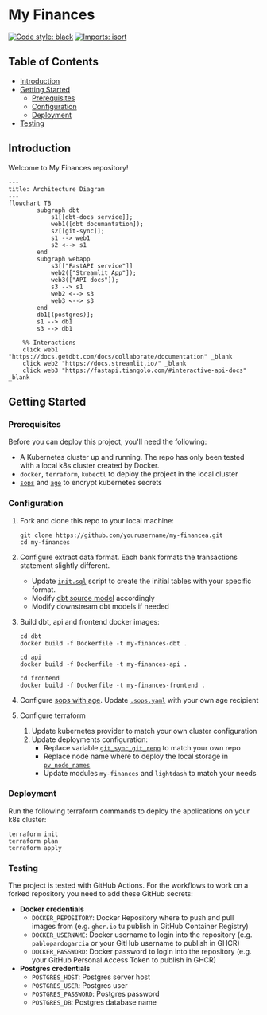 # My Finances

[![Code style: black](https://img.shields.io/badge/code%20style-black-000000.svg)](https://github.com/psf/black)
[![Imports: isort](https://img.shields.io/badge/%20imports-isort-%231674b1?style=flat&labelColor=ef8336)](https://pycqa.github.io/isort/)

## Table of Contents
- [Introduction](#introduction)
- [Getting Started](#getting-started)
  - [Prerequisites](#prerequisites)
  - [Configuration](#configuration)
  - [Deployment](#deployment)
- [Testing](#testing)

## Introduction

Welcome to My Finances repository!

```mermaid
---
title: Architecture Diagram
---
flowchart TB
        subgraph dbt
            s1[[dbt-docs service]];
            web1([dbt documantation]);
            s2[[git-sync]];
            s1 --> web1
            s2 <--> s1
        end
        subgraph webapp
            s3[["FastAPI service"]]
            web2(["Streamlit App"]);
            web3(["API docs"]);
            s3 --> s1
            web2 <--> s3
            web3 <--> s3
        end
        db1[(postgres)];
        s1 --> db1
        s3 --> db1

    %% Interactions
    click web1 "https://docs.getdbt.com/docs/collaborate/documentation" _blank
    click web2 "https://docs.streamlit.io/" _blank
    click web3 "https://fastapi.tiangolo.com/#interactive-api-docs" _blank

```

## Getting Started

### Prerequisites

Before you can deploy this project, you'll need the following:

- A Kubernetes cluster up and running. The repo has only been tested with a local k8s cluster created by Docker.
- `docker`, `terraform`, `kubectl` to deploy the project in the local cluster
- [`sops`](https://github.com/getsops/sops) and [`age`](https://github.com/FiloSottile/age) to encrypt kubernetes secrets

### Configuration

1. Fork and clone this repo to your local machine:

    ```shell
   git clone https://github.com/yourusername/my-financea.git
   cd my-finances
   ```

2. Configure extract data format. Each bank formats the transactions statement slightly different.
   - Update [`init.sql`](db/init.sql) script to create the initial tables with your specific format.
   - Modify [dbt source model](dbt/my_finances/models/staging/src_ing.yml) accordingly
   - Modify downstream dbt models if needed

3. Build dbt, api and frontend docker images:

   ```shell
   cd dbt
   docker build -f Dockerfile -t my-finances-dbt .
   ```
   
    ```shell
   cd api
   docker build -f Dockerfile -t my-finances-api .
   ```
   
    ```shell
   cd frontend
   docker build -f Dockerfile -t my-finances-frontend .
   ```

4. Configure [sops with age](https://github.com/getsops/sops#encrypting-using-age). 
   Update [`.sops.yaml`](terraform/.sops.yaml) with your own age recipient
    
5. Configure terraform
   1. Update kubernetes provider to match your own cluster configuration
   2. Update deployments configuration:
      - Replace variable [`git_sync_git_repo`](terraform/main.tf) to match your own repo
      - Replace node name where to deploy the local storage in [`pv_node_names`](terraform/modules/my_finances/main.tf)
      - Update modules `my-finances` and `lightdash` to match your needs

### Deployment

Run the following terraform commands to deploy the applications on your k8s cluster:

```shell
terraform init
terraform plan
terraform apply
```

### Testing

The project is tested with GitHub Actions. For the workflows to work on a forked repository
you need to add these GitHub secrets: 

- **Docker credentials**
  - `DOCKER_REPOSITORY`: Docker Repository where to push and pull images from (e.g. `ghcr.io` tu publish in GitHub Container Registry)
  - `DOCKER_USERNAME`: Docker username to login into the repository (e.g. `pablopardogarcia` or your GitHub username to publish in GHCR)
  - `DOCKER_PASSWORD`: Docker password to login into the repository (e.g. your GitHub Personal Access Token to publish in GHCR)
- **Postgres credentials**
  - `POSTGRES_HOST`: Postgres server host
  - `POSTGRES_USER`: Postgres user
  - `POSTGRES_PASSWORD`: Postgres password
  - `POSTGRES_DB`: Postgres database name
